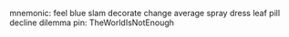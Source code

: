 mnemonic: feel blue slam decorate change average spray dress leaf pill decline dilemma
pin: TheWorldIsNotEnough
